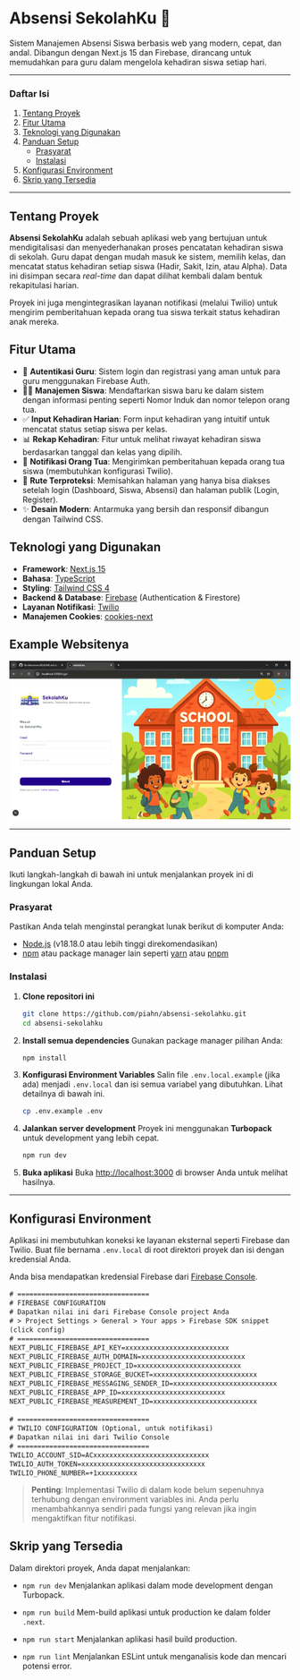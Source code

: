 # Absensi SekolahKu 🏫

Sistem Manajemen Absensi Siswa berbasis web yang modern, cepat, dan andal. Dibangun dengan Next.js 15 dan Firebase, dirancang untuk memudahkan para guru dalam mengelola kehadiran siswa setiap hari.

---

### Daftar Isi

1.  [Tentang Proyek](#tentang-proyek)
2.  [Fitur Utama](#fitur-utama)
3.  [Teknologi yang Digunakan](#teknologi-yang-digunakan)
4.  [Panduan Setup](#panduan-setup)
    - [Prasyarat](#prasyarat)
    - [Instalasi](#instalasi)
5.  [Konfigurasi Environment](#konfigurasi-environment)
6.  [Skrip yang Tersedia](#skrip-yang-tersedia)

---

## Tentang Proyek

**Absensi SekolahKu** adalah sebuah aplikasi web yang bertujuan untuk mendigitalisasi dan menyederhanakan proses pencatatan kehadiran siswa di sekolah. Guru dapat dengan mudah masuk ke sistem, memilih kelas, dan mencatat status kehadiran setiap siswa (Hadir, Sakit, Izin, atau Alpha). Data ini disimpan secara _real-time_ dan dapat dilihat kembali dalam bentuk rekapitulasi harian.

Proyek ini juga mengintegrasikan layanan notifikasi (melalui Twilio) untuk mengirim pemberitahuan kepada orang tua siswa terkait status kehadiran anak mereka.

## Fitur Utama

- 🔑 **Autentikasi Guru**: Sistem login dan registrasi yang aman untuk para guru menggunakan Firebase Auth.
- 👨‍🎓 **Manajemen Siswa**: Mendaftarkan siswa baru ke dalam sistem dengan informasi penting seperti Nomor Induk dan nomor telepon orang tua.
- ✅ **Input Kehadiran Harian**: Form input kehadiran yang intuitif untuk mencatat status setiap siswa per kelas.
- 📊 **Rekap Kehadiran**: Fitur untuk melihat riwayat kehadiran siswa berdasarkan tanggal dan kelas yang dipilih.
- 📱 **Notifikasi Orang Tua**: Mengirimkan pemberitahuan kepada orang tua siswa (membutuhkan konfigurasi Twilio).
- 🔐 **Rute Terproteksi**: Memisahkan halaman yang hanya bisa diakses setelah login (Dashboard, Siswa, Absensi) dan halaman publik (Login, Register).
- ✨ **Desain Modern**: Antarmuka yang bersih dan responsif dibangun dengan Tailwind CSS.

## Teknologi yang Digunakan

- **Framework**: [Next.js 15](https://nextjs.org/)
- **Bahasa**: [TypeScript](https://www.typescriptlang.org/)
- **Styling**: [Tailwind CSS 4](https://tailwindcss.com/)
- **Backend & Database**: [Firebase](https://firebase.google.com/) (Authentication & Firestore)
- **Layanan Notifikasi**: [Twilio](https://www.twilio.com/)
- **Manajemen Cookies**: [cookies-next](https://www.npmjs.com/package/cookies-next)

## Example Websitenya 

![Demo Aplikasi SekolahKu](https://github.com/Piahn/Piahn/blob/main/sekolah.ku-GoogleChrome2025-06-1610-48-24-ezgif.com-optimize.gif?raw=true)

---

## Panduan Setup

Ikuti langkah-langkah di bawah ini untuk menjalankan proyek ini di lingkungan lokal Anda.

### Prasyarat

Pastikan Anda telah menginstal perangkat lunak berikut di komputer Anda:

- [Node.js](https://nodejs.org/en/) (v18.18.0 atau lebih tinggi direkomendasikan)
- [npm](https://www.npmjs.com/) atau package manager lain seperti [yarn](https://yarnpkg.com/) atau [pnpm](https://pnpm.io/)

### Instalasi

1.  **Clone repositori ini**

    ```bash
    git clone https://github.com/piahn/absensi-sekolahku.git
    cd absensi-sekolahku
    ```

2.  **Install semua dependencies**
    Gunakan package manager pilihan Anda:

    ```bash
    npm install
    ```

3.  **Konfigurasi Environment Variables**
    Salin file `.env.local.example` (jika ada) menjadi `.env.local` dan isi semua variabel yang dibutuhkan. Lihat detailnya di bawah ini.

    ```bash
    cp .env.example .env
    ```

4.  **Jalankan server development**
    Proyek ini menggunakan **Turbopack** untuk development yang lebih cepat.

    ```bash
    npm run dev
    ```

5.  **Buka aplikasi**
    Buka [http://localhost:3000](https://www.google.com/search?q=http://localhost:3000) di browser Anda untuk melihat hasilnya.

---

## Konfigurasi Environment

Aplikasi ini membutuhkan koneksi ke layanan eksternal seperti Firebase dan Twilio. Buat file bernama `.env.local` di root direktori proyek dan isi dengan kredensial Anda.

Anda bisa mendapatkan kredensial Firebase dari [Firebase Console](https://console.firebase.google.com/).

```env
# =================================
# FIREBASE CONFIGURATION
# Dapatkan nilai ini dari Firebase Console project Anda
# > Project Settings > General > Your apps > Firebase SDK snippet (click config)
# =================================
NEXT_PUBLIC_FIREBASE_API_KEY=xxxxxxxxxxxxxxxxxxxxxxxxxx
NEXT_PUBLIC_FIREBASE_AUTH_DOMAIN=xxxxxxxxxxxxxxxxxxxxxxxxxx
NEXT_PUBLIC_FIREBASE_PROJECT_ID=xxxxxxxxxxxxxxxxxxxxxxxxxx
NEXT_PUBLIC_FIREBASE_STORAGE_BUCKET=xxxxxxxxxxxxxxxxxxxxxxxxxx
NEXT_PUBLIC_FIREBASE_MESSAGING_SENDER_ID=xxxxxxxxxxxxxxxxxxxxxxxxxx
NEXT_PUBLIC_FIREBASE_APP_ID=xxxxxxxxxxxxxxxxxxxxxxxxxx
NEXT_PUBLIC_FIREBASE_MEASUREMENT_ID=xxxxxxxxxxxxxxxxxxxxxxxxxx

# =================================
# TWILIO CONFIGURATION (Optional, untuk notifikasi)
# Dapatkan nilai ini dari Twilio Console
# =================================
TWILIO_ACCOUNT_SID=ACxxxxxxxxxxxxxxxxxxxxxxxxxxxxx
TWILIO_AUTH_TOKEN=xxxxxxxxxxxxxxxxxxxxxxxxxxxxxxx
TWILIO_PHONE_NUMBER=+1xxxxxxxxxx
```

> **Penting**: Implementasi Twilio di dalam kode belum sepenuhnya terhubung dengan environment variables ini. Anda perlu menambahkannya sendiri pada fungsi yang relevan jika ingin mengaktifkan fitur notifikasi.

## Skrip yang Tersedia

Dalam direktori proyek, Anda dapat menjalankan:

- `npm run dev`
  Menjalankan aplikasi dalam mode development dengan Turbopack.

- `npm run build`
  Mem-build aplikasi untuk production ke dalam folder `.next`.

- `npm run start`
  Menjalankan aplikasi hasil build production.

- `npm run lint`
  Menjalankan ESLint untuk menganalisis kode dan mencari potensi error.
